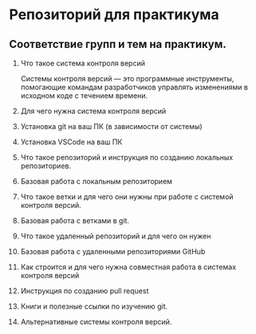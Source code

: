 # Репозиторий для практикума
## Соответствие групп и тем на практикум.

1. Что такое система контроля версий
    
    Системы контроля версий — это программные инструменты, помогающие командам разработчиков управлять изменениями в 
    исходном коде с течением времени.

2. Для чего нужна система контроля версий

    

3. Установка git на ваш ПК (в зависимости от системы)
4. Установка VSCode на ваш ПК
5. Что такое репозиторий и инструкция по созданию локальных репозиториев.
6. Базовая работа с локальным репозиторием
7. Что такое ветки и для чего они нужны при работе с системой контроля версий.
8. Базовая работа с ветками в git.
9. Что такое удаленный репозиторий и для чего он нужен
10. Базовая работа с удаленными репозиториями GitHub
11. Как строится и для чего нужна совместная работа в системах контроля версий
12. Инструкция по созданию pull request
13. Книги и полезные ссылки по изучению git.
14. Альтернативные системы контроля версий.
